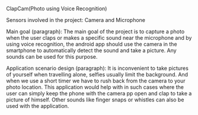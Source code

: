 ClapCam(Photo using Voice Recognition)

Sensors involved in the project:
Camera and Microphone

Main goal (paragraph):
The main goal of the project is to capture a photo when the user claps or makes a specific sound near the microphone and by using voice recognition, the android app should use the camera in the smartphone to automatically detect the sound and take a picture. Any sounds can be used for this purpose.

Application scenario design (paragraph):
It is inconvenient to take pictures of yourself when travelling alone, selfies usually limit the background. And when we use a short timer we have to rush back from the camera to your photo location. This application would help with in such cases where the user can simply keep the phone with the camera pp open and clap to take a picture of himself. Other sounds like finger snaps or whistles can also be used with the application.



